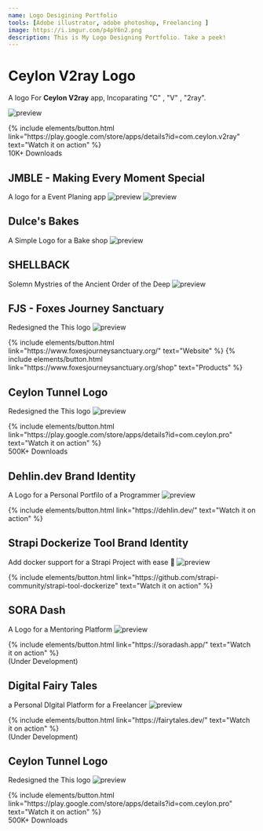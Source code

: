 ```yaml
---
name: Logo Desigining Portfolio
tools: [Adobe illustrator, adobe photoshop, Freelancing ]
image: https://i.imgur.com/p4pY6n2.png
description: This is My Logo Designing Portfolio. Take a peek!
---
```


# Ceylon V2ray Logo 

A logo For **Ceylon V2ray** app, Incoparating "C" , "V" , "2ray".

![preview](https://i.imgur.com/CmLXiO2.png)

<p class="text-center">
{% include elements/button.html link="https://play.google.com/store/apps/details?id=com.ceylon.v2ray" text="Watch it on action" %}
  <br> 10K+ Downloads
</p>

## JMBLE - Making Every Moment Special
A logo for a Event Planing app
![preview](https://i.imgur.com/AO8Ut7l.jpg)
![preview](https://i.imgur.com/ZGsWiGQ.jpg)

## Dulce's Bakes
A Simple Logo for a Bake shop
![preview](https://i.imgur.com/cCJWkIN.jpg)

## SHELLBACK
Solemn Mystries of the Ancient Order of the Deep
![preview](https://i.imgur.com/rDebAMx.jpg)

## FJS - Foxes Journey Sanctuary
Redesigned the This logo
![preview](https://i.imgur.com/4AnxZqJ.png)
<p class="text-center">
{% include elements/button.html link="https://www.foxesjourneysanctuary.org/" text="Website" %}
{% include elements/button.html link="https://www.foxesjourneysanctuary.org/shop" text="Products" %}
</p>

## Ceylon Tunnel Logo
Redesigned the This logo
![preview](https://i.imgur.com/L9p9d72.png)
<p class="text-center">
{% include elements/button.html link="https://play.google.com/store/apps/details?id=com.ceylon.pro" text="Watch it on action" %}
  <br> 500K+ Downloads
</p>

## Dehlin.dev Brand Identity
A Logo for a Personal Portfilo of a Programmer 
![preview](https://i.imgur.com/zGc1LPD.jpg)
<p class="text-center">
{% include elements/button.html link="https://dehlin.dev/" text="Watch it on action" %}
</p>

## Strapi Dockerize Tool Brand Identity
Add docker support for a Strapi Project with ease 🚀
![preview](https://i.imgur.com/hcqFCms.png)
<p class="text-center">
{% include elements/button.html link="https://github.com/strapi-community/strapi-tool-dockerize" text="Watch it on action" %}
  
</p>


## SORA Dash
A Logo for a Mentoring Platform
![preview](https://i.imgur.com/Ck2W6vn.png)
<p class="text-center">
{% include elements/button.html link="https://soradash.app/" text="Watch it on action" %}
  <br> (Under Development)
</p>

## Digital Fairy Tales
a Personal DIgital Platform for a Freelancer 
![preview](https://i.imgur.com/CmLXiO2.png)
<p class="text-center">
{% include elements/button.html link="https://fairytales.dev/" text="Watch it on action" %}
  <br> (Under Development)
</p>

## Ceylon Tunnel Logo
Redesigned the This logo
![preview](https://i.imgur.com/CmLXiO2.png)
<p class="text-center">
{% include elements/button.html link="https://play.google.com/store/apps/details?id=com.ceylon.pro" text="Watch it on action" %}
  <br> 500K+ Downloads
</p>
